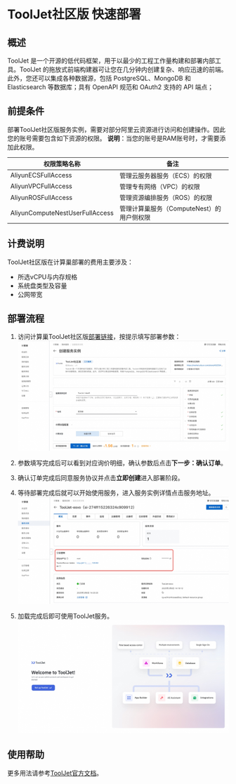 # ToolJet社区版 快速部署

## 概述

ToolJet 是一个开源的低代码框架，用于以最少的工程工作量构建和部署内部工具。ToolJet 的拖放式前端构建器可让您在几分钟内创建复杂、响应迅速的前端。此外，您还可以集成各种数据源，包括 PostgreSQL、MongoDB 和 Elasticsearch 等数据库；具有 OpenAPI 规范和 OAuth2 支持的 API 端点；

## 前提条件

部署ToolJet社区版服务实例，需要对部分阿里云资源进行访问和创建操作。因此您的账号需要包含如下资源的权限。
**说明**：当您的账号是RAM账号时，才需要添加此权限。

| 权限策略名称                          | 备注                         |
|---------------------------------|----------------------------|
| AliyunECSFullAccess             | 管理云服务器服务（ECS）的权限           |
| AliyunVPCFullAccess             | 管理专有网络（VPC）的权限             |
| AliyunROSFullAccess             | 管理资源编排服务（ROS）的权限           |
| AliyunComputeNestUserFullAccess | 管理计算巢服务（ComputeNest）的用户侧权限 |

## 计费说明

ToolJet社区版在计算巢部署的费用主要涉及：

- 所选vCPU与内存规格
- 系统盘类型及容量
- 公网带宽

## 部署流程

1. 访问计算巢ToolJet社区版[部署链接](https://computenest.console.aliyun.com/service/instance/create/cn-hangzhou?type=user&ServiceName=ToolJet%E7%A4%BE%E5%8C%BA%E7%89%88)，按提示填写部署参数：
   ![image.png](1.jpg)

2. 参数填写完成后可以看到对应询价明细，确认参数后点击**下一步：确认订单**。

3. 确认订单完成后同意服务协议并点击**立即创建**进入部署阶段。

4. 等待部署完成后就可以开始使用服务，进入服务实例详情点击服务地址。
   ![image.png](2.jpg)

5. 加载完成后即可使用ToolJet服务。
   ![image.png](3.jpg)

## 使用帮助
更多用法请参考[ToolJet官方文档](https://docs.tooljet.ai/docs/)。